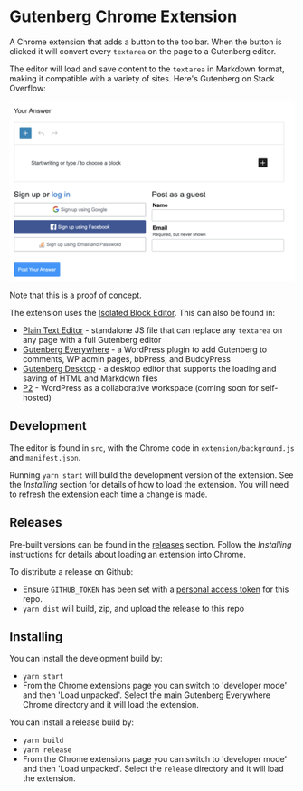 # Gutenberg Chrome Extension

A Chrome extension that adds a button to the toolbar. When the button is clicked it will convert every `textarea` on the page to a Gutenberg editor.

The editor will load and save content to the `textarea` in Markdown format, making it compatible with a variety of sites. Here's Gutenberg on Stack Overflow:

<img src="screenshot.png" width="600">

Note that this is a proof of concept.

The extension uses the [Isolated Block Editor](https://github.com/Automattic/isolated-block-editor/). This can also be found in:

- [Plain Text Editor](https://github.com/Automattic/isolated-block-editor/src/browser/README.md) - standalone JS file that can replace any `textarea` on any page with a full Gutenberg editor
- [Gutenberg Everywhere](https://github.com/Automattic/gutenberg-everywhere/) - a WordPress plugin to add Gutenberg to comments, WP admin pages, bbPress, and BuddyPress
- [Gutenberg Desktop](https://github.com/Automattic/gutenberg-desktop/) - a desktop editor that supports the loading and saving of HTML and Markdown files
- [P2](https://wordpress.com/p2/) - WordPress as a collaborative workspace (coming soon for self-hosted)

## Development

The editor is found in `src`, with the Chrome code in `extension/background.js` and `manifest.json`.

Running `yarn start` will build the development version of the extension. See the *Installing* section for details of how to load the extension. You will need to refresh the extension each time a change is made.

## Releases

Pre-built versions can be found in the [releases](https://github.com/Automattic/gutenberg-everywhere-chrome/releases) section. Follow the *Installing* instructions for details about loading an extension into Chrome.

To distribute a release on Github:
- Ensure `GITHUB_TOKEN` has been set with a [personal access token](https://github.com/settings/tokens/new?scopes=repo) for this repo.
- `yarn dist` will build, zip, and upload the release to this repo

## Installing

You can install the development build by:
- `yarn start`
- From the Chrome extensions page you can switch to 'developer mode' and then 'Load unpacked'. Select the main Gutenberg Everywhere Chrome directory and it will load the extension.

You can install a release build by:
- `yarn build`
- `yarn release`
- From the Chrome extensions page you can switch to 'developer mode' and then 'Load unpacked'. Select the `release` directory and it will load the extension.
